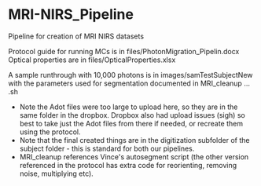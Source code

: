 # MRI-NIRS_Pipeline
Pipeline for creation of MRI NIRS datasets

Protocol guide for running MCs is in files/PhotonMigration_Pipelin.docx
Optical properties are in files/OpticalProperties.xlsx

A sample runthrough with 10,000 photons is in images/samTestSubjectNew with the parameters used for segmentation documented in MRI_cleanup ... .sh
* Note the Adot files were too large to upload here, so they are in the same folder in the dropbox. Dropbox also had upload issues (sigh) so best to take just the Adot files from there if needed, or recreate them using the protocol.
* Note that the final created things are in the digitization subfolder of the subject folder - this is standard for both our pipelines.
* MRI_cleanup references Vince's autosegment script (the other version referenced in the protocol has extra code for reorienting, removing noise, multiplying etc). 
